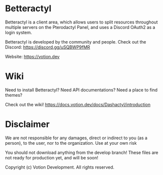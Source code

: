 # Betteractyl

Betteractyl is a client area, which allows users to split resources throughout multiple servers on the Pterodactyl Panel, and uses a Discord OAuth2 as a login system. 

Betteractyl is developed by the community and people. Check out the Discord: https://discord.gg/uSQBWP9fMR

Website: https://votion.dev

# Wiki

Need to install Betteractyl? Need API documentations? Need a place to find themes?

Check out the wiki! https://docs.votion.dev/docs/Dashactyl/introduction

# Disclaimer

We are not responsible for any damages, direct or indirect to you (as a person), to the user, nor to the organization. Use at your own risk

You should not download anything from the develop branch! These files are not ready for production yet, and will be soon!

Copyright (c) Votion Development. All rights reserved.
